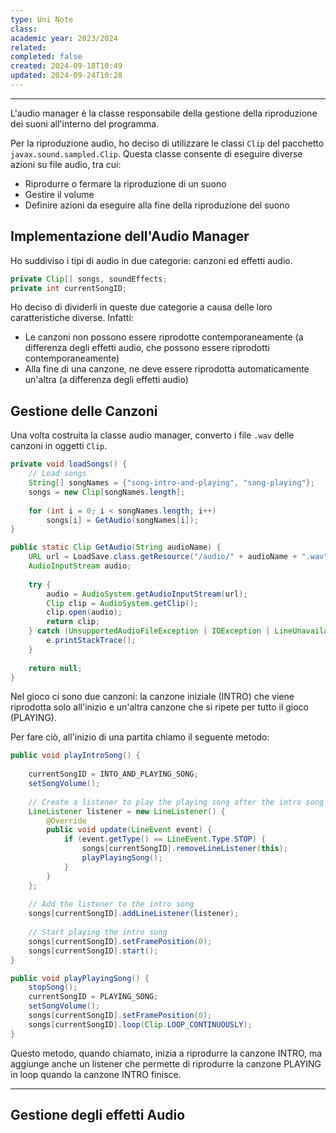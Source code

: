 ```yaml
---
type: Uni Note
class: 
academic year: 2023/2024
related: 
completed: false
created: 2024-09-18T10:49
updated: 2024-09-24T10:28
---
```

---
L'audio manager è la classe responsabile della gestione della riproduzione dei suoni all'interno del programma.

Per la riproduzione audio, ho deciso di utilizzare le classi `Clip` del pacchetto `javax.sound.sampled.Clip`. Questa classe consente di eseguire diverse azioni su file audio, tra cui:

- Riprodurre o fermare la riproduzione di un suono
- Gestire il volume
- Definire azioni da eseguire alla fine della riproduzione del suono

## Implementazione dell'Audio Manager

Ho suddiviso i tipi di audio in due categorie: canzoni ed effetti audio.

``` java
private Clip[] songs, soundEffects;  
private int currentSongID;
```

Ho deciso di dividerli in queste due categorie a causa delle loro caratteristiche diverse. Infatti:

- Le canzoni non possono essere riprodotte contemporaneamente (a differenza degli effetti audio, che possono essere riprodotti contemporaneamente)
- Alla fine di una canzone, ne deve essere riprodotta automaticamente un'altra (a differenza degli effetti audio)

## Gestione delle Canzoni

Una volta costruita la classe audio manager, converto i file `.wav` delle canzoni in oggetti `Clip`.

```java
private void loadSongs() {  
    // Load songs  
    String[] songNames = {"song-intro-and-playing", "song-playing"};  
    songs = new Clip[songNames.length];  
    
    for (int i = 0; i < songNames.length; i++)  
        songs[i] = GetAudio(songNames[i]);
}

public static Clip GetAudio(String audioName) {  
    URL url = LoadSave.class.getResource("/audio/" + audioName + ".wav");  
    AudioInputStream audio;  
  
    try {  
        audio = AudioSystem.getAudioInputStream(url);  
        Clip clip = AudioSystem.getClip();  
        clip.open(audio);  
        return clip;  
    } catch (UnsupportedAudioFileException | IOException | LineUnavailableException e) {  
        e.printStackTrace();  
    }  
  
    return null;  
}
```

Nel gioco ci sono due canzoni: la canzone iniziale (INTRO) che viene riprodotta solo all'inizio e un'altra canzone che si ripete per tutto il gioco (PLAYING).

Per fare ciò, all'inizio di una partita chiamo il seguente metodo:
```java
public void playIntroSong() {  
  
    currentSongID = INTO_AND_PLAYING_SONG;  
    setSongVolume();  
  
    // Create a listener to play the playing song after the intro song ends  
    LineListener listener = new LineListener() {  
        @Override  
        public void update(LineEvent event) {  
            if (event.getType() == LineEvent.Type.STOP) {  
                songs[currentSongID].removeLineListener(this);  
                playPlayingSong();  
            }  
        }  
    };  
  
    // Add the listener to the intro song  
    songs[currentSongID].addLineListener(listener);  
  
    // Start playing the intro song  
    songs[currentSongID].setFramePosition(0);  
    songs[currentSongID].start();  
}

public void playPlayingSong() {  
    stopSong();  
    currentSongID = PLAYING_SONG;  
    setSongVolume();  
    songs[currentSongID].setFramePosition(0);  
    songs[currentSongID].loop(Clip.LOOP_CONTINUOUSLY);  
}
```

Questo metodo, quando chiamato, inizia a riprodurre la canzone INTRO, ma aggiunge anche un listener che permette di riprodurre la canzone PLAYING in loop quando la canzone INTRO finisce.

---
## Gestione degli effetti Audio